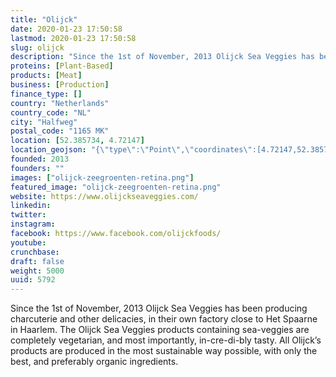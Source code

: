 ```yaml
---
title: "Olijck"
date: 2020-01-23 17:50:58
lastmod: 2020-01-23 17:50:58
slug: olijck
description: "Since the 1st of November, 2013 Olijck Sea Veggies has been producing charcuterie and other delicacies, in their own factory close to Het Spaarne in Haarlem. The Olijck Sea Veggies products containing sea-veggies are completely vegetarian, and most importantly, in-cre-di-bly tasty. All Olijck’s products are produced in the most sustainable way possible, with only the best, and preferably organic ingredients."
proteins: [Plant-Based]
products: [Meat]
business: [Production]
finance_type: []
country: "Netherlands"
country_code: "NL"
city: "Halfweg"
postal_code: "1165 MK"
location: [52.385734, 4.72147]
location_geojson: "{\"type\":\"Point\",\"coordinates\":[4.72147,52.385734]}"
founded: 2013
founders: ""
images: ["olijck-zeegroenten-retina.png"]
featured_image: "olijck-zeegroenten-retina.png"
website: https://www.olijckseaveggies.com/
linkedin: 
twitter: 
instagram: 
facebook: https://www.facebook.com/olijckfoods/
youtube: 
crunchbase: 
draft: false
weight: 5000
uuid: 5792
---
```

Since the 1st of November, 2013 Olijck Sea Veggies has been producing charcuterie and other delicacies, in their own factory close to Het Spaarne in Haarlem. The Olijck Sea Veggies products containing sea-veggies are completely vegetarian, and most importantly, in-cre-di-bly tasty. All Olijck’s products are produced in the most sustainable way possible, with only the best, and preferably organic ingredients.
